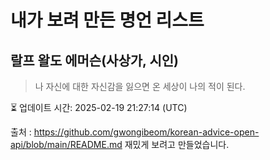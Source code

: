 # 내가 보려 만든 명언 리스트

##  랄프 왈도 에머슨(사상가, 시인)
> 나 자신에 대한 자신감을 잃으면 온 세상이 나의 적이 된다.


⏳ 업데이트 시간: 2025-02-19 21:27:14 (UTC)

출처 : https://github.com/gwongibeom/korean-advice-open-api/blob/main/README.md
재밌게 보려고 만들었습니다.
